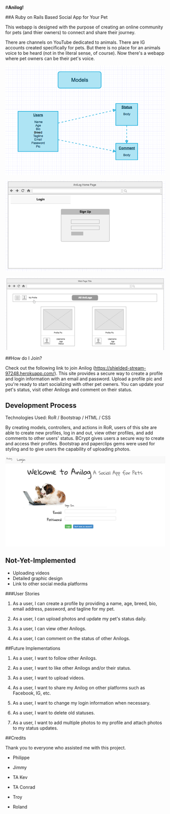 #**Anilog!**

##A Ruby on Rails Based Social App for Your Pet

This webapp is designed with the purpose of creating an online community for pets (and thier owners) to connect and share their journey.

There are channels on YouTube dedicated to animals.  There are IG accounts created specifically for pets.  But there is no place for an animals voice to be heard (not in the literal sense, of course).  Now there's a webapp where pet owners can be their pet's voice.  

![ERD](readme_assets/images/AniLog_ERD.png)

![Home_page](readme_assets/images/AniLog_Home_Page_Screenshot.png)

![Index_page](readme_assets/images/AniLog_Index_Page_Screenshot.png)

##How do I Join?

Check out the following link to join Anilog (https://shielded-stream-97248.herokuapp.com/).  This site provides a secure way to create a profile and login information with an email and password.  Upload a profile pic and you're ready to start socializing with other pet owners.  You can update your pet's status,  visit other Anilogs and comment on their status.

## Development Process

Technologies Used: RoR / Bootstrap / HTML / CSS

By creating models, controllers, and actions in RoR, users of this site are able to create new profiles, log in and out, view other profiles, and add comments to other users' status.  BCrypt gives users a secure way to create and access their profiles.  Bootstrap and paperclips gems were used for styling and to give users the capability of uploading photos.  

![AniLog_App](readme_assets/images/Anilog_Screenshot_3.png)

## Not-Yet-Implemented

* Uploading videos
* Detailed graphic design
* Link to other social media platforms

###User Stories

1. As a user, I can create a profile by providing a name, age, breed, bio, email address, password, and tagline for my pet.

2. As a user, I can upload photos and update my pet's status daily.

3. As a user, I can view other Anilogs.

4. As a user, I can comment on the status of other Anilogs.

##Future Implementations

1. As a user, I want to follow other Anilogs.

2. As a user, I want to like other Anilogs and/or their status.

3. As a user, I want to upload videos.

4. As a user, I want to share my Anilog on other platforms such as Facebook, IG, etc.

5. As a user, I want to change my login information when necessary.

6.  As a user, I want to delete old statuses.

7. As a user, I want to add multiple photos to my profile and attach photos to my status updates.

##Credits

Thank you to everyone who assisted me with this project.

* Philippe

* Jimmy

* TA Kev

* TA Conrad

* Troy

* Roland
